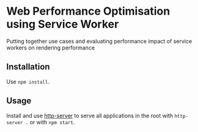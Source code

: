 # Web Performance Optimisation using Service Worker 
Putting together use cases and evaluating performance impact of service workers on rendering performance

## Installation
Use `npm install`.

## Usage
Install and use [http-server](https://www.npmjs.com/package/http-server) to serve
all applications in the root with `http-server .` or with `npm start`. 
